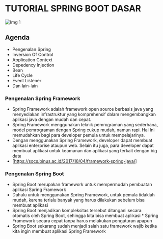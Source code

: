 # TUTORIAL SPRING BOOT DASAR


![Img 1](image/judul.png)

## Agenda

* Pengenalan Spring
* Inversion Of Control
* Application Context
* Depedency Injection
* Bean
* Life Cycle
* Event Listener
* Dan lain-lain

### Pengenalan Spring Framework
* Spring Framework adalah framework open source berbasis java yang menyediakan infrastruktur yang komprehensif dalam mengembangkan aplikasi java dengan mudah dan cepat.
* Spring Framework menggunakan teknik pemrograman yang sederhana, model pemrograman dengan Spring cukup mudah, namun rapi. Hal Ini memudahkan bagi para developer pemula untuk mempelajarinya.
* Dengan menggunakan Spring Framework, developer dapat membuat aplikasi enterprise ataupun web. Selain itu juga, para developer dapat membuat aplikasi untuk keamanan dan aplikasi yang terkait dengan big data
* [https://socs.binus.ac.id/2017/10/04/framework-spring-java/]

### Pengenalan Spring Boot
* Spring Boot merupakan framework untuk mempermudah pembuatan aplikasi Spring Framework
* Dahulu untuk menggunakan Spring Framework, untuk pemula tidaklah mudah, karena terlalu banyak yang harus dilakukan sebelum bisa membuat aplikasi
* Spring Boot menjadikan kompleksitas tersebut ditangani secara otomatis oleh Spring Boot, sehingga kita bisa membuat aplikasi * Spring Framework secara cepat tanpa harus melakukan pengaturan apapun
* Spring Boot sekarang sudah menjadi salah satu framework wajib ketika kita ingin membuat aplikasi Spring Framework


